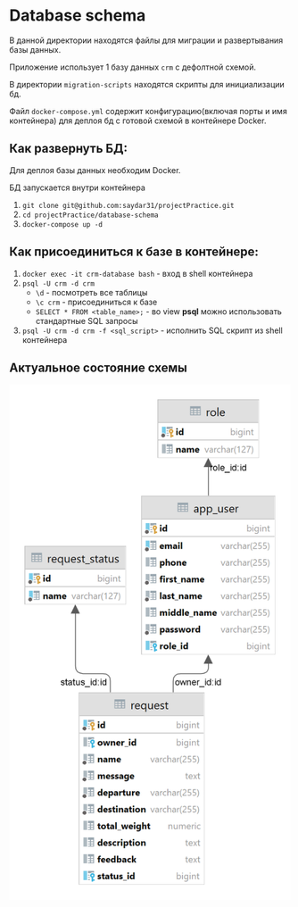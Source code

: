 # Database schema

В данной директории находятся файлы для миграции и развертывания базы данных.

Приложение использует 1 базу данных ```crm``` с дефолтной схемой.

В директории ```migration-scripts``` находятся скрипты для инициализации бд.

Файл ```docker-compose.yml``` содержит конфигурацию(включая порты и имя контейнера) для деплоя бд с готовой схемой в контейнере Docker.

## Как развернуть БД:

Для деплоя базы данных необходим Docker.

БД запускается внутри контейнера

1. `git clone git@github.com:saydar31/projectPractice.git`
2. `cd projectPractice/database-schema`
3. `docker-compose up -d`

## Как присоединиться к базе в контейнере:
1. `docker exec -it crm-database bash` - вход в shell контейнера 
2. `psql -U crm -d crm`
    - `\d` - посмотреть все таблицы
    - `\с crm` - присоединиться к базе
    - `SELECT * FROM <table_name>;` - во view **psql** можно использовать стандартные SQL запросы
3. `psql -U crm -d crm -f <sql_script>` - исполнить SQL скрипт из shell контейнера

## Актуальное состояние схемы
![schema](schema-diagram.png)